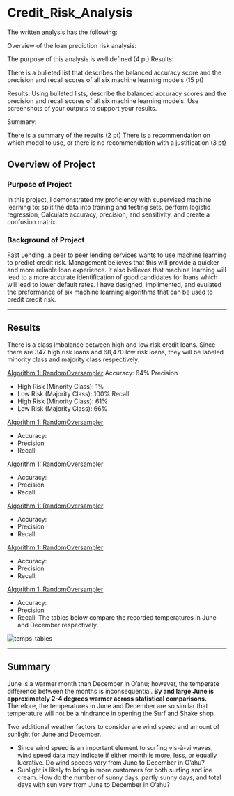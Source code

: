 # Credit_Risk_Analysis

The written analysis has the following:

Overview of the loan prediction risk analysis:

The purpose of this analysis is well defined (4 pt)
Results:

There is a bulleted list that describes the balanced accuracy score and the precision and recall scores of all six machine learning models (15 pt)

Results: Using bulleted lists, describe the balanced accuracy scores and the precision and recall scores of all six machine learning models. Use screenshots of your outputs to support your results.

Summary:

There is a summary of the results (2 pt)
There is a recommendation on which model to use, or there is no recommendation with a justification (3 pt)


## Overview of Project
### Purpose of Project
In this project, I demonstrated my proficiency with supervised machine learning to:  split the data into training and testing sets, perform logistic regression, Calculate accuracy, precision, and sensitivity, and  create a confusion matrix.
### Background of Project
Fast Lending, a peer to peer lending services wants to use machine learning to predict credit risk. Management believes that this will provide a quicker and more reliable loan experience. It also believes that machine learning will lead to a more accurate identification of good candidates for loans which will lead to lower default rates. I have designed, implimented, and evulated the preformance of six machine learning algorithms that can be used to predit credit risk. 

---
## Results
There is a class imbalance between high and low risk credit loans. Since there are 347 high risk loans and 68,470 low risk loans, they will be labeled minority class and majority class respectively.  

<ins>Algorithm 1: RandomOversampler</ins>
Accuracy: 64%
Precision 
* High Risk (Minority Class): 1%
* Low Risk (Majority Class): 100%
Recall
* High Risk (Minority Class): 61% 
* Low Risk (Majority Class): 66%
 
<ins>Algorithm 1: RandomOversampler</ins>
* Accuracy: 
* Precision 
* Recall: 

<ins>Algorithm 1: RandomOversampler</ins>
* Accuracy: 
* Precision 
* Recall: 

<ins>Algorithm 1: RandomOversampler</ins>
* Accuracy: 
* Precision 
* Recall: 

<ins>Algorithm 1: RandomOversampler</ins>
* Accuracy: 
* Precision 
* Recall: 

<ins>Algorithm 1: RandomOversampler</ins>
* Accuracy: 
* Precision 
* Recall: 
The tables below compare the recorded temperatures in June and December respectively. 


![temps_tables](temps_tables.png) 

---
## Summary 
June is a warmer month than December in O’ahu; however, the temperate difference between the months is inconsequential.  **By and large June is approximately 2-4 degrees warmer across statistical comparisons.** Therefore, the temperatures in June and December are so similar that temperature will not be a hindrance in opening the Surf and Shake shop. 

Two additional weather factors to consider are wind speed and amount of sunlight for June and December. 
* Since wind speed is an important element to surfing vis-à-vi waves, wind speed data may indicate if either month is more, less, or equally lucrative.  Do wind speeds vary from June to December in O’ahu?
* Sunlight is likely to bring in more customers for both surfing and ice cream. How do the number of sunny days, partly sunny days, and total days with sun vary from June to December in O’ahu?

